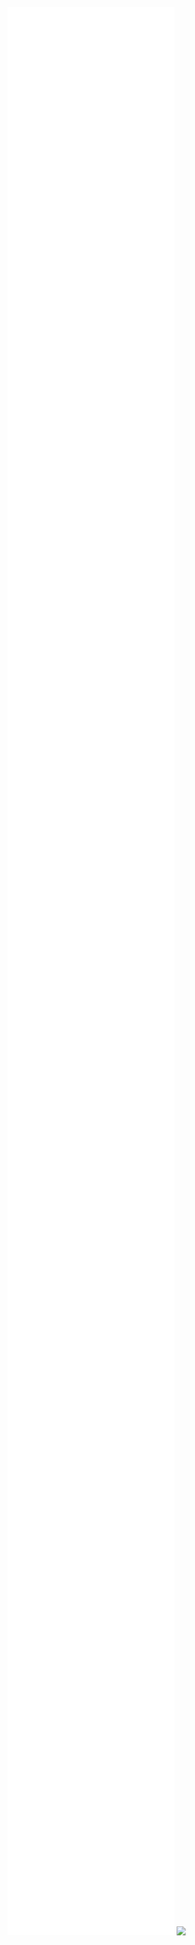 ![](/Notatki/Semestr%203/Języki%20programowania/Labolatoria/Labolatoria%203/Project/database/pom.xml)
![](/Notatki/Semestr%203/Języki%20programowania/Labolatoria/Labolatoria%203/Project/database/src/main/java/pl/edu/pwr/student/djablonski/database/context/Context.java)![](/Notatki/Semestr%203/Języki%20programowania/Labolatoria/Labolatoria%203/Project/database/src/main/java/pl/edu/pwr/student/djablonski/database/data/Decyzja.java)
![](/Notatki/Semestr%203/Języki%20programowania/Labolatoria/Labolatoria%203/Project/database/src/main/java/pl/edu/pwr/student/djablonski/database/data/Drzewo.java)![](/Notatki/Semestr%203/Języki%20programowania/Labolatoria/Labolatoria%203/Project/database/src/main/java/pl/edu/pwr/student/djablonski/database/data/Kierownik.java)![](/Notatki/Semestr%203/Języki%20programowania/Labolatoria/Labolatoria%203/Project/database/src/main/java/pl/edu/pwr/student/djablonski/database/data/Kontroler.java)![](/Notatki/Semestr%203/Języki%20programowania/Labolatoria/Labolatoria%203/Project/database/src/main/java/pl/edu/pwr/student/djablonski/database/data/Obywatel.java)![](/Notatki/Semestr%203/Języki%20programowania/Labolatoria/Labolatoria%203/Project/database/src/main/java/pl/edu/pwr/student/djablonski/database/data/Queryable.java)![](/Notatki/Semestr%203/Języki%20programowania/Labolatoria/Labolatoria%203/Project/database/src/main/java/pl/edu/pwr/student/djablonski/database/data/Raport.java)![](/Notatki/Semestr%203/Języki%20programowania/Labolatoria/Labolatoria%203/Project/database/src/main/java/pl/edu/pwr/student/djablonski/database/data/Status.java)![](/Notatki/Semestr%203/Języki%20programowania/Labolatoria/Labolatoria%203/Project/database/src/main/java/pl/edu/pwr/student/djablonski/database/data/Zgloszenie.java)![](/Notatki/Semestr%203/Języki%20programowania/Labolatoria/Labolatoria%203/Project/database/src/main/java/pl/edu/pwr/student/djablonski/database/database/Database.java)![](/Notatki/Semestr%203/Języki%20programowania/Labolatoria/Labolatoria%203/Project/database/src/main/java/pl/edu/pwr/student/djablonski/database/database/Migration.java)![](/Notatki/Semestr%203/Języki%20programowania/Labolatoria/Labolatoria%203/Project/database/src/main/java/pl/edu/pwr/student/djablonski/database/exceptions/ContextException.java)![](/Notatki/Semestr%203/Języki%20programowania/Labolatoria/Labolatoria%203/Project/database/src/main/java/pl/edu/pwr/student/djablonski/database/exceptions/DaoException.java)![](/Notatki/Semestr%203/Języki%20programowania/Labolatoria/Labolatoria%203/Project/database/src/main/java/pl/edu/pwr/student/djablonski/database/exceptions/DatabaseClosingException.java)![](/Notatki/Semestr%203/Języki%20programowania/Labolatoria/Labolatoria%203/Project/database/src/main/java/pl/edu/pwr/student/djablonski/database/exceptions/DatabaseCreatingException.java)![](/Notatki/Semestr%203/Języki%20programowania/Labolatoria/Labolatoria%203/Project/database/src/main/java/pl/edu/pwr/student/djablonski/database/exceptions/DataParseException.java)![](/Notatki/Semestr%203/Języki%20programowania/Labolatoria/Labolatoria%203/Project/database/src/main/java/pl/edu/pwr/student/djablonski/database/exceptions/MigrationException.java)![](/Notatki/Semestr%203/Języki%20programowania/Labolatoria/Labolatoria%203/Project/database/src/main/java/pl/edu/pwr/student/djablonski/database/model/Dao.java)![](/Notatki/Semestr%203/Języki%20programowania/Labolatoria/Labolatoria%203/Project/database/src/main/java/pl/edu/pwr/student/djablonski/database/model/DaoInterface.java)![](/Notatki/Semestr%203/Języki%20programowania/Labolatoria/Labolatoria%203/Project/database/src/main/java/pl/edu/pwr/student/djablonski/database/Main.java)![](/Notatki/Semestr%203/Języki%20programowania/Labolatoria/Labolatoria%203/Project/database/src/main/java/module-info.java)
![](/Notatki/Semestr%203/Języki%20programowania/Labolatoria/Labolatoria%203/Project/database/src/main/resources/META-INF/MANIFEST.MF)

